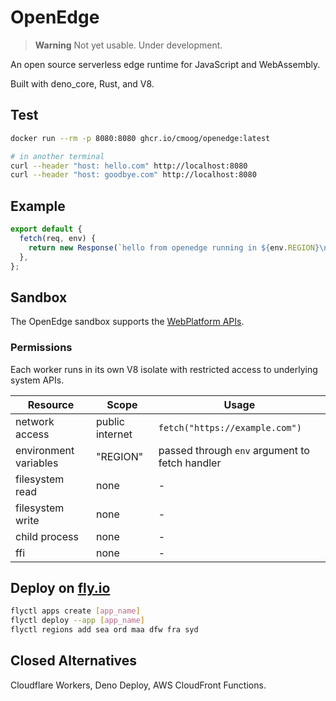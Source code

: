 # OpenEdge

> **Warning** Not yet usable. Under development.

An open source serverless edge runtime for JavaScript and WebAssembly.

Built with deno_core, Rust, and V8.

## Test

```sh
docker run --rm -p 8080:8080 ghcr.io/cmoog/openedge:latest

# in another terminal
curl --header "host: hello.com" http://localhost:8080
curl --header "host: goodbye.com" http://localhost:8080
```

## Example

```javascript
export default {
  fetch(req, env) {
    return new Response(`hello from openedge running in ${env.REGION}\n`);
  },
};
```

## Sandbox

The OpenEdge sandbox supports the
[WebPlatform APIs](https://deno.land/manual@v1.25.4/runtime/web_platform_apis).

### Permissions

Each worker runs in its own V8 isolate with restricted access to underlying
system APIs.

| Resource              | Scope           | Usage                                          |
| --------------------- | --------------- | ---------------------------------------------- |
| network access        | public internet | `fetch("https://example.com")`                 |
| environment variables | "REGION"        | passed through `env` argument to fetch handler |
| filesystem read       | none            | -                                              |
| filesystem write      | none            | -                                              |
| child process         | none            | -                                              |
| ffi                   | none            | -                                              |

## Deploy on [fly.io](https://fly.io)

```sh
flyctl apps create [app_name]
flyctl deploy --app [app_name]
flyctl regions add sea ord maa dfw fra syd
```

## Closed Alternatives

Cloudflare Workers, Deno Deploy, AWS CloudFront Functions.
